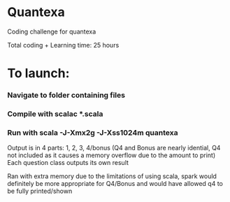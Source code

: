# Quantexa
Coding challenge for quantexa

Total coding + Learning time: 25 hours


# To launch: 

### Navigate to folder containing files

### Compile with scalac *.scala

### Run with scala -J-Xmx2g -J-Xss1024m quantexa

Output is in 4 parts: 1, 2, 3, 4/bonus (Q4 and Bonus are nearly idential, Q4 not included as it causes a memory overflow due to the amount to print)
Each question class outputs its own result

Ran with extra memory due to the limitations of using scala, spark would definitely be more appropriate for Q4/Bonus and would have allowed q4 to be fully printed/shown